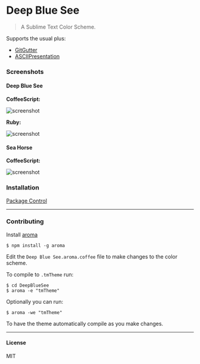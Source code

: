 # Deep Blue See

> A Sublime Text Color Scheme.

Supports the usual plus:

* [GitGutter](https://github.com/jisaacks/GitGutter)
* [ASCIIPresentation](https://github.com/chrisbreiding/ASCIIPresentation)

### Screenshots

#### Deep Blue See

**CoffeeScript:**

![screenshot](https://raw.github.com/jisaacks/DeepBlueSee/master/screenshots/coffeescript.png)

**Ruby:**

![screenshot](https://raw.github.com/jisaacks/DeepBlueSee/master/screenshots/ruby.png)

#### Sea Horse

**CoffeeScript:**

![screenshot](https://raw.github.com/jisaacks/DeepBlueSee/master/screenshots/coffeescript-seahorse.png)

### Installation

[Package Control](https://sublime.wbond.net/packages/Deep%20Blue%20See)

---

### Contributing

Install [aroma](https://github.com/jisaacks/Aroma)

```shell
$ npm install -g aroma
```

Edit the `Deep Blue See.aroma.coffee` file to make changes to the color scheme.

To compile to `.tmTheme` run:

```shell
$ cd DeepBlueSee
$ aroma -e "tmTheme"
```

Optionally you can run:

```shell
$ aroma -we "tmTheme"
```

To have the theme automatically compile as you make changes.

---

#### License

MIT